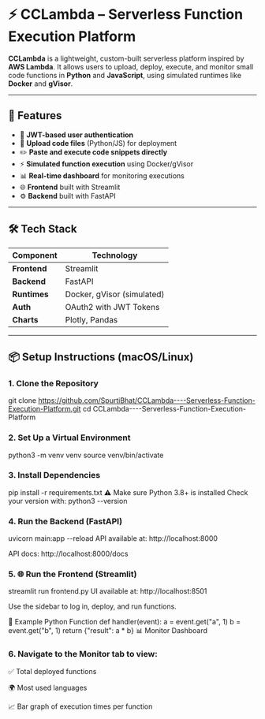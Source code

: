 # ⚡ CCLambda – Serverless Function Execution Platform

**CCLambda** is a lightweight, custom-built serverless platform inspired by **AWS Lambda**. It allows users to upload, deploy, execute, and monitor small code functions in **Python** and **JavaScript**, using simulated runtimes like **Docker** and **gVisor**.

---

## 🚀 Features

- 🔐 **JWT-based user authentication**
- 📁 **Upload code files** (Python/JS) for deployment
- ✏️ **Paste and execute code snippets directly**
- ⚡ **Simulated function execution** using Docker/gVisor
- 📊 **Real-time dashboard** for monitoring executions
- 🌐 **Frontend** built with Streamlit
- ⚙️ **Backend** built with FastAPI

---

## 🛠️ Tech Stack

| Component | Technology                      |
|-----------|----------------------------------|
| **Frontend** | Streamlit                    |
| **Backend**  | FastAPI                      |
| **Runtimes** | Docker, gVisor (simulated)   |
| **Auth**     | OAuth2 with JWT Tokens       |
| **Charts**   | Plotly, Pandas               |

---
## 📦 Setup Instructions (macOS/Linux)

### 1. Clone the Repository
git clone https://github.com/SpurtiBhat/CCLambda----Serverless-Function-Execution-Platform.git
cd CCLambda----Serverless-Function-Execution-Platform

### 2. Set Up a Virtual Environment
python3 -m venv venv
source venv/bin/activate

### 3. Install Dependencies
pip install -r requirements.txt
⚠️ Make sure Python 3.8+ is installed
Check your version with:
python3 --version
### 4. Run the Backend (FastAPI)
uvicorn main:app --reload
API available at: http://localhost:8000

API docs: http://localhost:8000/docs

### 5. 🌐 Run the Frontend (Streamlit)
streamlit run frontend.py
UI available at: http://localhost:8501

Use the sidebar to log in, deploy, and run functions.

🧪 Example Python Function
def handler(event):
    a = event.get("a", 1)
    b = event.get("b", 1)
    return {"result": a * b}
📊 Monitor Dashboard

### 6. Navigate to the Monitor tab to view:

✅ Total deployed functions

🌍 Most used languages

📈 Bar graph of execution times per function

